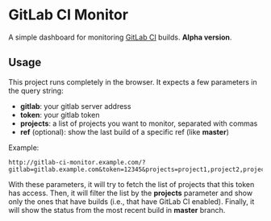 # GitLab CI Monitor

A simple dashboard for monitoring [GitLab CI][gitlab-ci] builds.
**Alpha version**.

[gitlab-ci]: https://about.gitlab.com/gitlab-ci/


## Usage

This project runs completely in the browser. It expects a few parameters
in the query string:

- **gitlab**: your gitlab server address
- **token**: your gitlab token
- **projects**: a list of projects you want to monitor, separated with commas
- **ref** (optional): show the last build of a specific ref (like **master**)

Example:

```
http://gitlab-ci-monitor.example.com/?gitlab=gitlab.example.com&token=12345&projects=project1,project2,project3&ref=master
```

With these parameters, it will try to fetch the list of projects that this
token has access. Then, it will filter the list by the **projects** parameter
and show only the ones that have builds (i.e., that have GitLab CI enabled).
Finally, it will show the status from the most recent build in **master**
branch.
